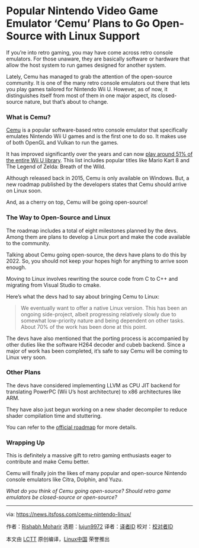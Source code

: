 [#]: subject: "Popular Nintendo Video Game Emulator ‘Cemu’ Plans to Go Open-Source with Linux Support"
[#]: via: "https://news.itsfoss.com/cemu-nintendo-linux/"
[#]: author: "Rishabh Moharir https://news.itsfoss.com/author/rishabh/"
[#]: collector: "lujun9972"
[#]: translator: "wxy"
[#]: reviewer: " "
[#]: publisher: " "
[#]: url: " "

Popular Nintendo Video Game Emulator ‘Cemu’ Plans to Go Open-Source with Linux Support
======

If you’re into retro gaming, you may have come across retro console emulators. For those unaware, they are basically software or hardware that allow the host system to run games designed for another system.

Lately, Cemu has managed to grab the attention of the open-source community. It is one of the many retro console emulators out there that lets you play games tailored for Nintendo Wii U. However, as of now, it distinguishes itself from most of them in one major aspect, its closed-source nature, but that’s about to change.

### What is Cemu?

[Cemu][1] is a popular software-based retro console emulator that specifically emulates Nintendo Wii U games and is the first one to do so. It makes use of both OpenGL and Vulkan to run the games.

It has improved significantly over the years and can now [play around 51% of the entire Wii U library][2]. This list includes popular titles like Mario Kart 8 and The Legend of Zelda: Breath of the Wild.

Although released back in 2015, Cemu is only available on Windows. But, a new roadmap published by the developers states that Cemu should arrive on Linux soon.

And, as a cherry on top, Cemu will be going open-source!

### The Way to Open-Source and Linux

The roadmap includes a total of eight milestones planned by the devs. Among them are plans to develop a Linux port and make the code available to the community.

Talking about Cemu going open-source, the devs have plans to do this by 2022. So, you should not keep your hopes high for anything to arrive soon enough.

Moving to Linux involves rewriting the source code from C to C++ and migrating from Visual Studio to cmake.

Here’s what the devs had to say about bringing Cemu to Linux:

> We eventually want to offer a native Linux version. This has been an ongoing side-project, albeit progressing relatively slowly due to somewhat low-priority nature and being dependent on other tasks. About 70% of the work has been done at this point. 

The devs have also mentioned that the porting process is accompanied by other duties like the software H264 decoder and cubeb backend. Since a major of work has been completed, it’s safe to say Cemu will be coming to Linux very soon.

### Other Plans

The devs have considered implementing LLVM as CPU JIT backend for translating PowerPC (Wii U’s host architecture) to x86 architectures like ARM.

They have also just begun working on a new shader decompiler to reduce shader compilation time and stuttering.

You can refer to the [official roadmap][3] for more details.

### Wrapping Up

This is definitely a massive gift to retro gaming enthusiasts eager to contribute and make Cemu better.

Cemu will finally join the likes of many popular and open-source Nintendo console emulators like Citra, Dolphin, and Yuzu.

_What do you think of Cemu going open-source? Should retro game emulators be closed-source or open-source?_

--------------------------------------------------------------------------------

via: https://news.itsfoss.com/cemu-nintendo-linux/

作者：[Rishabh Moharir][a]
选题：[lujun9972][b]
译者：[译者ID](https://github.com/译者ID)
校对：[校对者ID](https://github.com/校对者ID)

本文由 [LCTT](https://github.com/LCTT/TranslateProject) 原创编译，[Linux中国](https://linux.cn/) 荣誉推出

[a]: https://news.itsfoss.com/author/rishabh/
[b]: https://github.com/lujun9972
[1]: https://cemu.info
[2]: https://compat.cemu.info/
[3]: https://wiki.cemu.info/wiki/Roadmap
